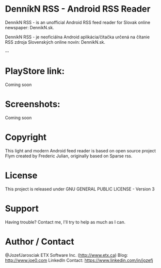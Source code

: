 DenníkN RSS - Android RSS Reader
==================

DenníkN RSS - is an unofficial Android RSS feed reader for Slovak online newspaper: DennikN.sk.

DenníkN RSS - je neoficiálna Android aplikácia/čítačka určená na čítanie RSS zdroja Slovenských online novín: DennikN.sk.

--

# PlayStore link:
Coming soon

# Screenshots:
Coming soon

# Copyright
This light and modern Android feed reader is based on open source project Flym created by Frederic Julian, originally based on Sparse rss. 

# License
This project is released under GNU GENERAL PUBLIC LICENSE - Version 3

# Support
Having trouble? Contact me, I'll try to help as much as I can.

# Author / Contact
@JozefJarosciak 
ETX Software Inc. (http://www.etx.ca)
Blog: http://www.joe0.com
LinkedIn Contact: https://www.linkedin.com/in/jozefj

